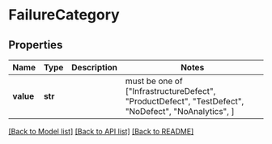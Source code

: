 # FailureCategory


## Properties
Name | Type | Description | Notes
------------ | ------------- | ------------- | -------------
**value** | **str** |  |  must be one of ["InfrastructureDefect", "ProductDefect", "TestDefect", "NoDefect", "NoAnalytics", ]

[[Back to Model list]](../README.md#documentation-for-models) [[Back to API list]](../README.md#documentation-for-api-endpoints) [[Back to README]](../README.md)


